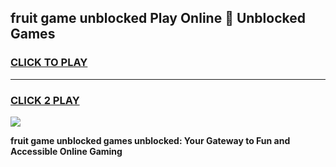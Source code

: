 
## fruit game unblocked Play Online 👋 Unblocked Games
<h3>
<a href="https://premium.freeplayer.one?title=fruit_game_unblocked&ref=19F">CLICK TO PLAY</a></h3>
<hr>

<h3>
<a href="https://premium.freeplayer.one?title=fruit_game_unblocked&ref=19F">CLICK 2 PLAY</a>
  
</h3>

<a href="https://premium.freeplayer.one?title=fruit_game_unblocked&ref=19F"><img src="https://clearcache.store/games.png"></a>


**fruit game unblocked games unblocked: Your Gateway to Fun and Accessible Online Gaming**
